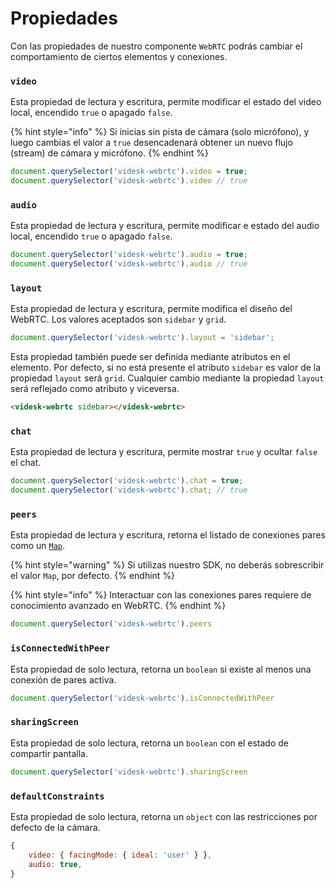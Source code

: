 # Propiedades

Con las propiedades de nuestro componente `WebRTC` podrás cambiar el comportamiento de ciertos elementos y conexiones.

### `video`

Esta propiedad de lectura y escritura, permite modificar el estado del video local, encendido `true` o apagado `false`.

{% hint style="info" %}
Si inicias sin pista de cámara (solo micrófono), y luego cambias el valor a `true` desencadenará obtener un nuevo flujo (stream) de cámara y micrófono.
{% endhint %}

```javascript
document.querySelector('videsk-webrtc').video = true;
document.querySelector('videsk-webrtc').video // true
```

### `audio`

Esta propiedad de lectura y escritura, permite modificar e estado del audio local, encendido `true` o apagado `false`.

```javascript
document.querySelector('videsk-webrtc').audio = true;
document.querySelector('videsk-webrtc').audio // true
```

### `layout`

Esta propiedad de lectura y escritura, permite modifica el diseño del WebRTC. Los valores aceptados son `sidebar` y `grid`.

```javascript
document.querySelector('videsk-webrtc').layout = 'sidebar';
```

Esta propiedad también puede ser definida mediante atributos en el elemento. Por defecto, si no está presente el atributo `sidebar` es valor de la propiedad `layout` será `grid`. Cualquier cambio mediante la propiedad `layout` será reflejado como atributo y viceversa.

```html
<videsk-webrtc sidebar></videsk-webrtc>
```

### `chat`

Esta propiedad de lectura y escritura, permite mostrar `true` y ocultar `false` el chat.

```javascript
document.querySelector('videsk-webrtc').chat = true;
document.querySelector('videsk-webrtc').chat; // true
```

### `peers`

Esta propiedad de lectura y escritura, retorna el listado de conexiones pares como un [`Map`](https://developer.mozilla.org/en-US/docs/Web/JavaScript/Reference/Global\_Objects/Map).

{% hint style="warning" %}
Si utilizas nuestro SDK, no deberás sobrescribir el valor `Map`, por defecto.
{% endhint %}

{% hint style="info" %}
Interactuar con las conexiones pares requiere de conocimiento avanzado en WebRTC.
{% endhint %}

```javascript
document.querySelector('videsk-webrtc').peers
```

### `isConnectedWithPeer`

Esta propiedad de solo lectura, retorna un `boolean` si existe al menos una conexión de pares activa.

```javascript
document.querySelector('videsk-webrtc').isConnectedWithPeer
```

### `sharingScreen`

Esta propiedad de solo lectura, retorna un `boolean` con el estado de compartir pantalla.

```javascript
document.querySelector('videsk-webrtc').sharingScreen
```

### `defaultConstraints`

Esta propiedad de solo lectura, retorna un `object` con las restricciones por defecto de la cámara.

```javascript
{
    video: { facingMode: { ideal: 'user' } },
    audio: true,
}
```
